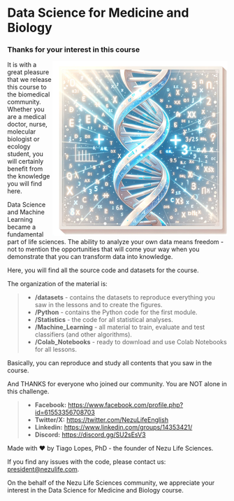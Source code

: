 # Data Science for Medicine and Biology

### Thanks for your interest in this course

<img align="right" src="datasets/vertical_square_image_white_blue_DNA.webp" width='400'>

It is with a great pleasure that we release this course to the biomedical community. Whether you are a medical doctor, nurse, molecular biologist or ecology student, you will certainly benefit from the knowledge you will find here.

Data Science and Machine Learning became a fundamental part of life sciences. The ability to analyze your own data means freedom - not to mention the opportunities that will come your way when you demonstrate that you can transform data into knowledge.

Here, you will find all the source code and datasets for the course.

The organization of the material is:

> - **/datasets** - contains the datasets to reproduce everything you saw in the lessons and to create the figures.
> - **/Python** - contains the Python code for the first module.
> - **/Statistics** - the code for all statistical analyses.
> - **/Machine_Learning** - all material to train, evaluate and test classifiers (and other algorithms).
> - **/Colab_Notebooks** - ready to download and use Colab Notebooks for all lessons.

Basically, you can reproduce and study all contents that you saw in the course.


And THANKS for everyone who joined our community. You are NOT alone in this challenge.

> - **Facebook:** https://www.facebook.com/profile.php?id=61553356708703
> - **Twitter/X:** https://twitter.com/NezuLifeEnglish
> - **Linkedin:** https://www.linkedin.com/groups/14353421/
> - **Discord:** https://discord.gg/SU2sEsV3


Made with ❤️  by Tiago Lopes, PhD - the founder of Nezu Life Sciences.

If you find any issues with the code, please contact us: president@nezulife.com.

On the behalf of the Nezu Life Sciences community, we appreciate your interest in the Data Science for Medicine and Biology course.
